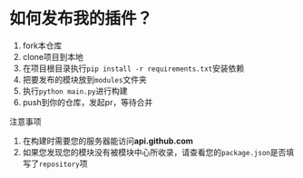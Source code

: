 
# 如何发布我的插件？

1. fork本仓库
2. clone项目到本地
3. 在项目根目录执行`pip install -r requirements.txt`安装依赖
4. 把要发布的模块放到`modules`文件夹
5. 执行`python main.py`进行构建
6. push到你的仓库，发起pr，等待合并

注意事项
1. 在构建时需要您的服务器能访问**api.github.com**
2. 如果您发现您的模块没有被模块中心所收录，请查看您的`package.json`是否填写了`repository`项